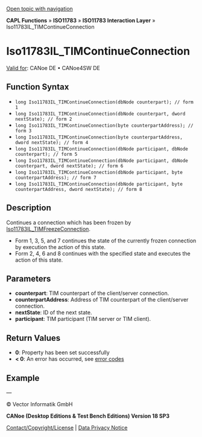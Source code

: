 [Open topic with navigation](../../../../../../CANoeDEFamily.htm#Topics/CAPLFunctions/ISO11783/ISOInteractionLayer/Functions/CAPLfunctionIso11783ILtimContinueConnection.md)

**CAPL Functions** » **ISO11783** » **ISO11783 Interaction Layer** » Iso11783IL_TIMContinueConnection

# Iso11783IL_TIMContinueConnection

[Valid for](../../../../Shared/FeatureAvailability.md): CANoe DE • CANoe4SW DE

## Function Syntax

- `long Iso11783IL_TIMContinueConnection(dbNode counterpart); // form 1`
- `long Iso11783IL_TIMContinueConnection(dbNode counterpart, dword nextState); // form 2`
- `long Iso11783IL_TIMContinueConnection(byte counterpartAddress); // form 3`
- `long Iso11783IL_TIMContinueConnection(byte counterpartAddress, dword nextState); // form 4`
- `long Iso11783IL_TIMContinueConnection(dbNode participant, dbNode counterpart); // form 5`
- `long Iso11783IL_TIMContinueConnection(dbNode participant, dbNode counterpart, dword nextState); // form 6`
- `long Iso11783IL_TIMContinueConnection(dbNode participant, byte counterpartAddress); // form 7`
- `long Iso11783IL_TIMContinueConnection(dbNode participant, byte counterpartAddress, dword nextState); // form 8`

## Description

Continues a connection which has been frozen by [Iso11783IL_TIMFreezeConnection](CAPLfunctionIso11783ILtimFreezeConnection.md).

- Form 1, 3, 5, and 7 continues the state of the currently frozen connection by execution the action of this state.
- Form 2, 4, 6 and 8 continues with the specified state and executes the action of this state.

## Parameters

- **counterpart**: TIM counterpart of the client/server connection.
- **counterpartAddress**: Address of TIM counterpart of the client/server connection.
- **nextState**: ID of the next state.
- **participant**: TIM participant (TIM server or TIM client).

## Return Values

- **0**: Property has been set successfully
- **< 0**: An error has occurred, see [error codes](../../../CAPLfunctionsISOj1939ErrorCodes.md)

## Example

—

© Vector Informatik GmbH

**CANoe (Desktop Editions & Test Bench Editions) Version 18 SP3**

[Contact/Copyright/License](../../../../Shared/ContactCopyrightLicense.md) | [Data Privacy Notice](https://www.vector.com/int/en/company/get-info/privacy-policy/)
